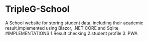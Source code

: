 # TripleG-School
A School website for storing student data, including their academic result,implemented using Blazor, .NET CORE and Sqlite.
#IMPLEMENTATIONS
1.Result checking
2.student profile
3. PWA
